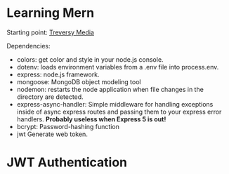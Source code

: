 # Learning Mern

Starting point: [Treversy Media](https://www.youtube.com/watch?v=-0exw-9YJBo)

Dependencies:

- colors: get color and style in your node.js console.
- dotenv: loads environment variables from a .env file into process.env.
- express: node.js framework.
- mongoose: MongoDB object modeling tool
- nodemon: restarts the node application when file changes in the directory are detected.
- express-async-handler: Simple middleware for handling exceptions inside of async express routes and passing them to your express error handlers. **Probably useless when Express 5 is out!**
- bcrypt: Password-hashing function
- jwt Generate web token.

# JWT Authentication
